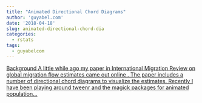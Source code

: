 ```yaml
---
title: "Animated Directional Chord Diagrams"
author: 'guyabel.com'
date: '2018-04-18'
slug: animated-directional-chord-dia
categories:
  - rstats
tags:
  - guyabelcom
---
```


[Background A little while ago my paper in International Migration Review on global migration flow estimates came out online . The paper includes a number of directional chord diagrams to visualize the estimates. Recently I have been playing around tweenr and the magick packages for animated population...<click to read more>](https://guyabel.com/post/animated-directional-chord-diagrams/)

